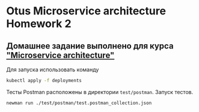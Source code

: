 # Otus Microservice architecture Homework 2

## Домашнее задание выполнено для курса ["Microservice architecture"](https://otus.ru/lessons/microservice-architecture/)

Для запуска использовать команду

```bash
kubectl apply -f deployments
```

Тесты Postman расположены в директории `test/postman`. Запуск тестов.

```bash
newman run ./test/postman/test.postman_collection.json
```
